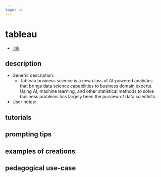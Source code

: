 ```yaml
---
tags: ai 
---
```



# tableau


* [link](https://www.tableau.com/)

## description
* Generic description: 
    * Tableau business science is a new class of AI-powered analytics that brings data science capabilities to business domain experts. Using AI, machine learning, and other statistical methods to solve business problems has largely been the purview of data scientists.
* User notes:

## tutorials

## prompting tips

## examples of creations 

## pedagogical use-case 
